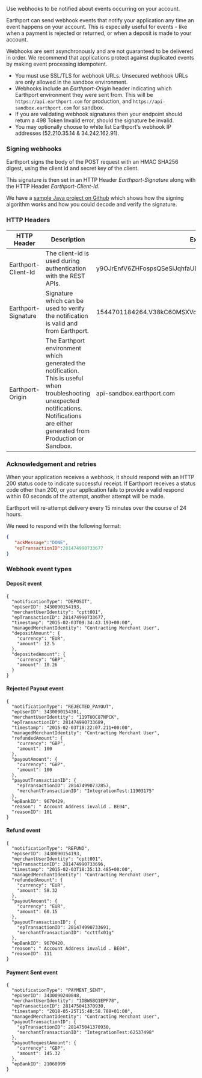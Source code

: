 Use webhooks to be notified about events occurring on your account.

Earthport can send webhook events that notify your application any time an event happens on your account. This is especially useful for events - like when a payment is rejected or returned, or when a deposit is made to your account.

Webhooks are sent asynchronously and are not guaranteed to be delivered in order. We recommend that applications protect against duplicated events by making event processing idempotent.

* You must use SSL/TLS for webhook URLs. Unsecured webhook URLs are only allowed in the sandbox environment.
* Webhooks include an *Earthport-Origin* header indicating which Earthport environment they were sent from. This will be `https://api.earthport.com` for production, and `https://api-sandbox.earthport.com` for sandbox.
* If you are validating webhook signatures then your endpoint should return a 498 Token Invalid error, should the signature be invalid.
* You may optionally choose to  white list Earthport's webhook IP addresses (52.210.35.14 & 34.242.162.91).


### Signing webhooks

Earthport signs the body of the POST request with an HMAC SHA256 digest, using the client id and secret key of the client.

This signature is then set in an HTTP Header *Earthport-Signature* along with the HTTP Header *Earthport-Client-Id*.

We have a [sample Java project on Github](https://github.com/Earthport/Webhook-Signature-Decoder) which shows how the signing algorithm works and how you could decode and verify the signature.

### HTTP Headers

| HTTP Header   | Description                                             | Example |
| -------------------- |---------------------------------------------------| ------ |
| Earthport-Client-Id          | The client-id is used during authentication with the REST APIs. | y9OJrEnfV6ZHFospsQSeSiJqhfaUD6lH |
| Earthport-Signature      | Signature which can be used to verify the notification is valid and from Earthport. | 1544701184264.V38kC60MSXVqZtcNLMr0upPvv0gBPEKlIVfLB0wB1kI= |
| Earthport-Origin      | The Earthport environment which generated the notification. This is useful when troubleshooting unexpected notifications. Notifications are either generated from Production or Sandbox. |  api-sandbox.earthport.com |

### Acknowledgement and retries

When your application receives a webhook, it should respond with an HTTP 200 status code to indicate successful receipt. If Earthport receives a status code other than 200, or your application fails to provide a valid respond within 60 seconds of the attempt, another attempt will be made.

Earthport will re-attempt delivery every 15 minutes over the course of 24 hours.

We need to respond with the following format:

```json
{
   "ackMessage":"DONE",
   "epTransactionID":281474990733677
}
``` 

### Webhook event types

#### Deposit event

```
{
  "notificationType": "DEPOSIT",
  "epUserID": 3430090154193,
  "merchantUserIdentity": "cptt001",
  "epTransactionID": 281474990733677,
  "timestamp": "2015-02-03T09:34:43.193+00:00",
  "managedMerchantIdentity": "Contracting Merchant User",
  "depositAmount": {
    "currency": "EUR",
    "amount": 12.5
  },
  "depositedAmount": {
    "currency": "GBP",
    "amount": 10.26
  }
}
```

#### Rejected Payout event

```
{
  "notificationType": "REJECTED_PAYOUT",
  "epUserID": 3430090154301,
  "merchantUserIdentity": "119TUOC87NPCK",
  "epTransactionID": 281474990733689,
  "timestamp": "2015-02-03T18:22:07.211+00:00",
  "managedMerchantIdentity": "Contracting Merchant User",
  "refundedAmount": {
    "currency": "GBP",
    "amount": 100
  },
  "payoutAmount": {
    "currency": "GBP",
    "amount": 100
  },
  "payoutTransactionID": {
    "epTransactionID": 281474990732857,
    "merchantTransactionID": "IntegrationTest:11903175"
  },
  "epBankID": 9670429,
  "reason": " Account Address invalid . BE04",
  "reasonID": 101
}
```

#### Refund event

```
{
  "notificationType": "REFUND",
  "epUserID": 3430090154193,
  "merchantUserIdentity": "cptt001",
  "epTransactionID": 281474990733696,
  "timestamp": "2015-02-03T18:35:13.485+00:00",
  "managedMerchantIdentity": "Contracting Merchant User",
  "refundedAmount": {
    "currency": "EUR",
    "amount": 58.32
  },
  "payoutAmount": {
    "currency": "EUR",
    "amount": 60.15
  },
  "payoutTransactionID": {
    "epTransactionID": 281474990733691,
    "merchantTransactionID": "ccttfx01g"
  },
  "epBankID": 9670420,
  "reason": " Account Address invalid . BE04",
  "reasonID": 111
}
```

#### Payment Sent event

```
{
  "notificationType": "PAYMENT_SENT",
  "epUserID": 3430090240848,
  "merchantUserIdentity": "1DBWSBQ1EPF78",
  "epTransactionID": 281475041370930,
  "timestamp": "2018-05-25T15:48:58.788+01:00",
  "managedMerchantIdentity": "Contracting Merchant User",
  "payoutTransactionID": {
    "epTransactionID": 281475041370930,
    "merchantTransactionID": "IntegrationTest:62537498"
  },
  "payoutRequestAmount": {
    "currency": "GBP",
    "amount": 145.32
  },
  "epBankID": 21068999
}
```